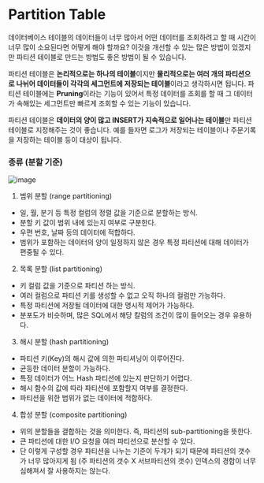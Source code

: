# Partition Table

데이터베이스 테이블의 데이터들이 너무 많아서 어떤 데이터를 조회하려고 할 때 시간이 너무 많이 소요된다면 어떻게 해야 할까요?
이것을 개선할 수 있는 많은 방법이 있겠지만 파티션 테이블로 만드는 방법도 좋은 방법이 될 수 있습니다.

파티션 테이블은 **논리적으로는 하나의 테이블**이지만 **물리적으로는 여러 개의 파티션으로 나뉘어 데이터들이 각각의 세그먼트에 저장되는 테이블**이라고 생각하시면 됩니다.
파티션 테이블에는 **Pruning**이라는 기능이 있어서 특정 데이터를 조회를 할 때 그 데이터가 속해있는 세그먼트만 빠르게 조회할 수 있는 기능이 있습니다. 

파티션 테이블은 **데이터의 양이 많고 INSERT가 지속적으로 일어나는 테이블**만 파티션 테이블로 지정해주는 것이 좋습니다. 예를 들자면 로그가 저장되는 테이블이나 주문기록을 저장하는 테이블 등이 대상이 됩니다.

### 종류 (분할 기준)

![image](https://github.com/user-attachments/assets/97d71811-72ed-40f3-9f46-1bf44f1d666c)

1. 범위 분할 (range partitioning)
- 일, 월, 분기 등 특정 컬럼의 정렬 값을 기준으로 분할하는 방식.
- 분할 키 값이 범위 내에 있는지 여부로 구분한다.
- 우편 번호, 날짜 등의 데이터에 적합하다.
- 범위가 포함하는 데이터의 양이 일정하지 않은 경우 특정 파티션에 대해 데이터가 편중될 수 있다.

2. 목록 분할 (list partitioning)
- 키 컬럼 값을 기준으로 파티션 하는 방식.
- 여러 컬럼으로 파티션 키를 생성할 수 없고 오직 하나의 컬럼만 가능하다.
- 특정 파티션에 저장될 데이터에 대한 명시적 제어가 가능하다.
- 분포도가 비슷하며, 많은 SQL에서 해당 칼럼의 조건이 많이 들어오는 경우 유용하다.

3. 해시 분할 (hash partitioning)
- 파티션 키(Key)의 해시 값에 의한 파티셔닝이 이루어진다.
- 균등한 데이터 분할이 가능하다.
- 특정 데이터가 어느 Hash 파티션에 있는지 판단하기 어렵다.
- 해시 함수의 값에 따라 파티션에 포함할지 여부를 결정한다.
- 파티션을 위한 범위가 없는 데이터에 적합하다.

4. 합성 분할 (composite partitioning)
- 위의 분할들을 결합하는 것을 의미한다. 즉, 파티션의 sub-partitioning을 뜻한다.
- 큰 파티션에 대한 I/O 요청을 여러 파티션으로 분산할 수 있다.
- 단 이렇게 구성할 경우 파티션을 나누는 기준이 두개가 되기 때문에 파티션의 갯수가 너무 많아지게 됨 (주 파티션의 갯수 X 서브파티션의 갯수) 인덱스의 경합이 너무 심해져서 잘 사용하지는 않는다.
